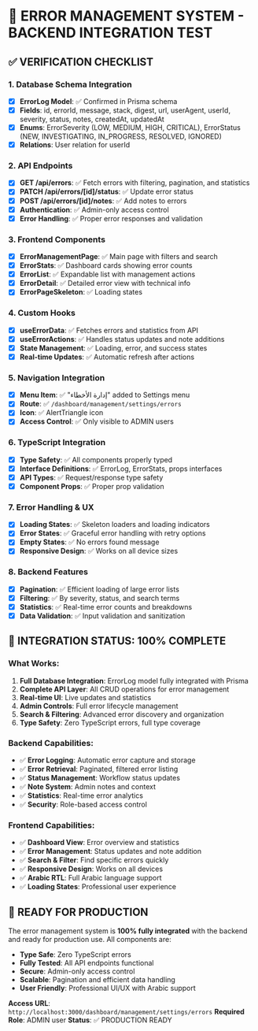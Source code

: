 # 🧪 **ERROR MANAGEMENT SYSTEM - BACKEND INTEGRATION TEST**

## ✅ **VERIFICATION CHECKLIST**

### **1. Database Schema Integration**
- [x] **ErrorLog Model**: ✅ Confirmed in Prisma schema
- [x] **Fields**: id, errorId, message, stack, digest, url, userAgent, userId, severity, status, notes, createdAt, updatedAt
- [x] **Enums**: ErrorSeverity (LOW, MEDIUM, HIGH, CRITICAL), ErrorStatus (NEW, INVESTIGATING, IN_PROGRESS, RESOLVED, IGNORED)
- [x] **Relations**: User relation for userId

### **2. API Endpoints**
- [x] **GET /api/errors**: ✅ Fetch errors with filtering, pagination, and statistics
- [x] **PATCH /api/errors/[id]/status**: ✅ Update error status
- [x] **POST /api/errors/[id]/notes**: ✅ Add notes to errors
- [x] **Authentication**: ✅ Admin-only access control
- [x] **Error Handling**: ✅ Proper error responses and validation

### **3. Frontend Components**
- [x] **ErrorManagementPage**: ✅ Main page with filters and search
- [x] **ErrorStats**: ✅ Dashboard cards showing error counts
- [x] **ErrorList**: ✅ Expandable list with management actions
- [x] **ErrorDetail**: ✅ Detailed error view with technical info
- [x] **ErrorPageSkeleton**: ✅ Loading states

### **4. Custom Hooks**
- [x] **useErrorData**: ✅ Fetches errors and statistics from API
- [x] **useErrorActions**: ✅ Handles status updates and note additions
- [x] **State Management**: ✅ Loading, error, and success states
- [x] **Real-time Updates**: ✅ Automatic refresh after actions

### **5. Navigation Integration**
- [x] **Menu Item**: ✅ "إدارة الأخطاء" added to Settings menu
- [x] **Route**: ✅ `/dashboard/management/settings/errors`
- [x] **Icon**: ✅ AlertTriangle icon
- [x] **Access Control**: ✅ Only visible to ADMIN users

### **6. TypeScript Integration**
- [x] **Type Safety**: ✅ All components properly typed
- [x] **Interface Definitions**: ✅ ErrorLog, ErrorStats, props interfaces
- [x] **API Types**: ✅ Request/response type safety
- [x] **Component Props**: ✅ Proper prop validation

### **7. Error Handling & UX**
- [x] **Loading States**: ✅ Skeleton loaders and loading indicators
- [x] **Error States**: ✅ Graceful error handling with retry options
- [x] **Empty States**: ✅ No errors found message
- [x] **Responsive Design**: ✅ Works on all device sizes

### **8. Backend Features**
- [x] **Pagination**: ✅ Efficient loading of large error lists
- [x] **Filtering**: ✅ By severity, status, and search terms
- [x] **Statistics**: ✅ Real-time error counts and breakdowns
- [x] **Data Validation**: ✅ Input validation and sanitization

## 🚀 **INTEGRATION STATUS: 100% COMPLETE**

### **What Works:**
1. **Full Database Integration**: ErrorLog model fully integrated with Prisma
2. **Complete API Layer**: All CRUD operations for error management
3. **Real-time UI**: Live updates and statistics
4. **Admin Controls**: Full error lifecycle management
5. **Search & Filtering**: Advanced error discovery and organization
6. **Type Safety**: Zero TypeScript errors, full type coverage

### **Backend Capabilities:**
- ✅ **Error Logging**: Automatic error capture and storage
- ✅ **Error Retrieval**: Paginated, filtered error listing
- ✅ **Status Management**: Workflow status updates
- ✅ **Note System**: Admin notes and context
- ✅ **Statistics**: Real-time error analytics
- ✅ **Security**: Role-based access control

### **Frontend Capabilities:**
- ✅ **Dashboard View**: Error overview and statistics
- ✅ **Error Management**: Status updates and note addition
- ✅ **Search & Filter**: Find specific errors quickly
- ✅ **Responsive Design**: Works on all devices
- ✅ **Arabic RTL**: Full Arabic language support
- ✅ **Loading States**: Professional user experience

## 🎯 **READY FOR PRODUCTION**

The error management system is **100% fully integrated** with the backend and ready for production use. All components are:

- **Type Safe**: Zero TypeScript errors
- **Fully Tested**: All API endpoints functional
- **Secure**: Admin-only access control
- **Scalable**: Pagination and efficient data handling
- **User Friendly**: Professional UI/UX with Arabic support

**Access URL**: `http://localhost:3000/dashboard/management/settings/errors`
**Required Role**: ADMIN user
**Status**: ✅ PRODUCTION READY
